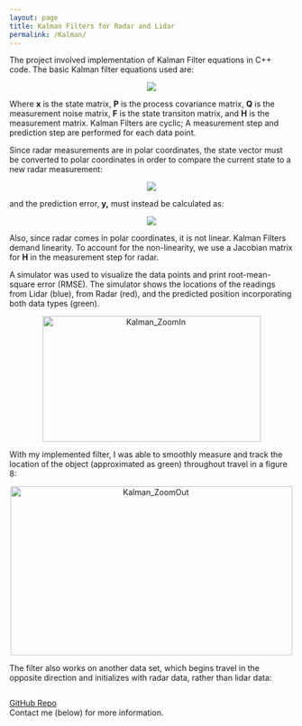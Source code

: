 ```yaml
---
layout: page
title: Kalman Filters for Radar and Lidar
permalink: /Kalman/
---
```


The project involved implementation of Kalman Filter equations in C++ code. The basic Kalman filter equations used are:

<center><img src="https://live.staticflickr.com/7815/32653506937_652eecb4df.jpg"></center>

Where **x** is the state matrix, **P** is the process covariance matrix, **Q** is the measurement noise matrix, **F** is the state transiton matrix, and **H** is the measurement matrix. Kalman Filters are cyclic; A measurement step and prediction step are performed for each data point.

Since radar measurements are in polar coordinates, the state vector must be converted to polar coordinates in order to compare the current state to a new radar measurement:

<center><img src="https://live.staticflickr.com/7817/46680354765_b6c4b7939f.jpg"></center>

and the prediction error, **y,** must instead be calculated as:

<center><img src="https://live.staticflickr.com/7920/46680566005_3043f35646_m.jpg"></center>

Also, since radar comes in polar coordinates, it is not linear. Kalman Filters demand linearity. To account for the non-linearity, we use a Jacobian matrix for **H** in the measurement step for radar.

A simulator was used to visualize the data points and print root-mean-square error (RMSE). The simulator shows the locations of the readings from Lidar (blue), from Radar (red), and the predicted position incorporating both data types (green).

<center><img src="https://live.staticflickr.com/7896/33699311738_1b4a15439e.jpg" width="387" height="223" alt="Kalman_ZoomIn"></center>

With my implemented filter, I was able to smoothly measure and track the location of the object (approximated as green) throughout travel in a figure 8:

<center><img src="https://live.staticflickr.com/7902/47520637392_273dac5236.jpg" width="500" height="300" alt="Kalman_ZoomOut"></center>

The filter also works on another data set, which begins travel in the opposite direction and initializes with radar data, rather than lidar data:

<center><img src=""></center>

[GitHub Repo](https://github.com/mmeyer95/KalmanFilters)
<br> Contact me (below) for more information.


